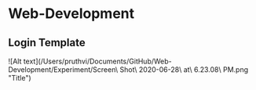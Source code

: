 # Web-Development
## Login Template

![Alt text](/Users/pruthvi/Documents/GitHub/Web-Development/Experiment/Screen\ Shot\ 2020-06-28\ at\ 6.23.08\ PM.png "Title")



